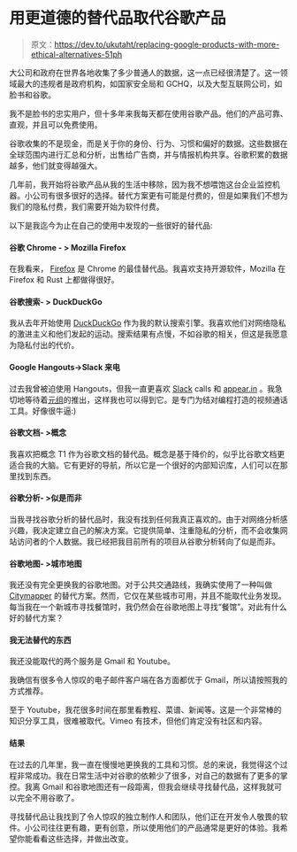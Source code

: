 # 用更道德的替代品取代谷歌产品

> 原文：<https://dev.to/ukutaht/replacing-google-products-with-more-ethical-alternatives-51ph>

大公司和政府在世界各地收集了多少普通人的数据，这一点已经很清楚了。这一领域最大的违规者是政府机构，如国家安全局和 GCHQ，以及大型互联网公司，如脸书和谷歌。

我不是脸书的忠实用户，但十多年来我每天都在使用谷歌产品。他们的产品可靠、直观，并且可以免费使用。

谷歌收集的不是现金，而是关于你的身份、行为、习惯和偏好的数据。这些数据在全球范围内进行汇总和分析，出售给广告商，并与情报机构共享。谷歌积累的数据越多，他们就变得越强大。

几年前，我开始将谷歌产品从我的生活中移除，因为我不想喂饱这台企业监控机器。小公司有很多很好的选择。替代方案更有可能是付费的，但是如果我们不想为我们的隐私付费，我们需要开始为软件付费。

以下是我迄今为止在自己的使用中发现的一些很好的替代品:

#### 谷歌 Chrome - > Mozilla Firefox

在我看来， [Firefox](https://www.mozilla.org/en-US/firefox/new/) 是 Chrome 的最佳替代品。我喜欢支持开源软件，Mozilla 在 Firefox 和 Rust 上都做得很好。

#### 谷歌搜索- > DuckDuckGo

我从去年开始使用 [DuckDuckGo](https://duckduckgo.com/) 作为我的默认搜索引擎。我喜欢他们对网络隐私的激进主义和他们发起的运动。搜索结果有点慢，不如谷歌的相关，但这是我愿意为隐私付出的代价。

#### Google Hangouts->Slack 来电

过去我曾被迫使用 Hangouts，但我一直更喜欢 [Slack](https://slack.com/intl/en-gb/) calls 和 [appear.in](https://appear.in) 。我急切地等待着[元组](//tuple.app)的推出，这样我也可以得到它。是专门为结对编程打造的视频通话工具。好像很牛逼:)

#### 谷歌文档- >概念

我喜欢把概念 T1 作为谷歌文档的替代品。概念是基于降价的，似乎比谷歌文档更适合我的大脑。它有更好的导航，所以它是一个很好的内部知识库，人们可以在那里找到东西。

#### 谷歌分析- >似是而非

当我寻找谷歌分析的替代品时，我没有找到任何我真正喜欢的。由于对网络分析感兴趣，我决定建立自己的解决方案。它提供简单、注重隐私的分析，而不会收集网站访问者的个人数据。我已经把我目前所有的项目从谷歌分析转向了似是而非。

#### 谷歌地图- >城市地图

我还没有完全更换我的谷歌地图。对于公共交通路线，我确实使用了一种叫做 [Citymapper](https://citymapper.com/) 的替代方案。然而，它仅在某些城市可用，并且不能取代业务发现。每当我在一个新城市寻找餐馆时，我仍然会在谷歌地图上寻找“餐馆”。对此有什么好的替代方案？

#### 我无法替代的东西

我还没能取代的两个服务是 Gmail 和 Youtube。

我确信有很多令人惊叹的电子邮件客户端在各方面都优于 Gmail，所以请按照我的方式推荐。

至于 Youtube，我花很多时间在那里看教程、菜谱、新闻等。这是一个非常棒的知识分享工具，很难被取代。Vimeo 有技术，但他们肯定没有社区和内容。

#### 结果

在过去的几年里，我一直在慢慢地更换我的工具和习惯。总的来说，我觉得这个过程非常成功。我在日常生活中对谷歌的依赖少了很多，对自己的数据有了更多的掌控。我离 Gmail 和谷歌地图还有一段距离，但我会继续寻找替代品，这样我就可以完全不用谷歌了。

寻找替代品让我找到了令人惊叹的独立制作人和团队，他们正在开发令人敬畏的软件。小公司往往更有趣，更有创意，所以使用他们的产品通常是更好的体验。我希望你能看看这些选择，并做出改变。